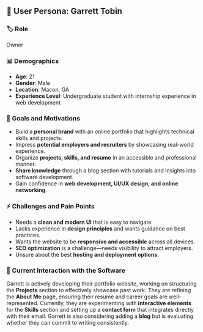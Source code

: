 ## 👤 User Persona: Garrett Tobin

### 🏷️ Role  
Owner 

### 📊 Demographics  
- **Age**: 21  
- **Gender**: Male  
- **Location**: Macon, GA
- **Experience Level**: Undergraduate student with internship experience in web development  

### 🎯 Goals and Motivations  
- Build a **personal brand** with an online portfolio that highlights technical skills and projects.  
- Impress **potential employers and recruiters** by showcasing real-world experience.  
- Organize **projects, skills, and resume** in an accessible and professional manner.  
- **Share knowledge** through a blog section with tutorials and insights into software development.  
- Gain confidence in **web development, UI/UX design, and online networking**.  

### ⚡ Challenges and Pain Points  
- Needs a **clean and modern UI** that is easy to navigate.  
- Lacks experience in **design principles** and wants guidance on best practices.  
- Wants the website to be **responsive and accessible** across all devices.  
- **SEO optimization** is a challenge—needs visibility to attract employers.  
- Unsure about the best **hosting and deployment options**.  

### 📖 Current Interaction with the Software  
Garrett is actively developing their portfolio website, working on structuring the **Projects** section to effectively showcase past work. They are refining the **About Me** page, ensuring their resume and career goals are well-represented. Currently, they are experimenting with **interactive elements** for the **Skills** section and setting up a **contact form** that integrates directly with their email. Garrett is also considering adding a **blog** but is evaluating whether they can commit to writing consistently.  
